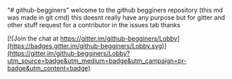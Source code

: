 "# github-begginers" 
welcome to the github begginers repository
(this md was made in git cmd)
this doesnt really have any purpose but for gitter and other stuff
request for a contributor in the issues tab
thanks


[![Join the chat at https://gitter.im/github-begginers/Lobby](https://badges.gitter.im/github-begginers/Lobby.svg)](https://gitter.im/github-begginers/Lobby?utm_source=badge&utm_medium=badge&utm_campaign=pr-badge&utm_content=badge)